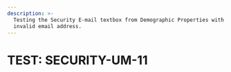```yaml
---
description: >-
  Testing the Security E-mail textbox from Demographic Properties with an
  invalid email address.
---
```


# TEST: SECURITY-UM-11

